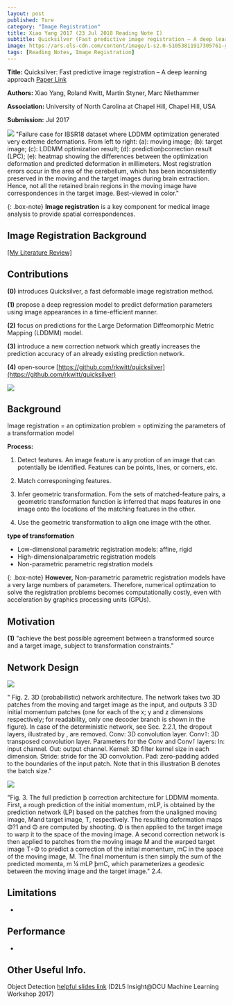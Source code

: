 ```yaml
---
layout: post
published: Ture
category: "Image Registration"
title: Xiao Yang 2017 (23 Jul 2018 Reading Note I)
subtitle: Quicksilver (Fast predictive image registration – A deep learning approach)
image: https://ars.els-cdn.com/content/image/1-s2.0-S1053811917305761-gr8.jpg
tags: [Reading Notes, Image Registration]
---
```


**Title:** Quicksilver: Fast predictive image registration – A deep learning approach [Paper Link](https://arxiv.org/abs/1703.10908)

**Authors:** Xiao Yang, Roland Kwitt, Martin Styner, Marc Niethammer

**Association:** University of North Carolina at Chapel Hill, Chapel Hill, USA

**Submission:** Jul 2017 

![](https://ars.els-cdn.com/content/image/1-s2.0-S1053811917305761-gr8.jpg) 
"Failure case for IBSR18 dataset where LDDMM optimization generated very extreme deformations. From left to right: (a): moving image; (b): target image; (c): LDDMM optimization result; (d): predictionþcorrection result (LPC); (e): heatmap showing the differences between the optimization deformation and predicted deformation in millimeters. Most registration errors occur in the area of the cerebellum, which has been inconsistently preserved in the moving and the target images during brain extraction. Hence, not all the retained brain regions in the moving image have correspondences in the target image. Best-viewed in color."

{: .box-note}
**Image registration** is a key component for medical image analysis to provide spatial correspondences.


## Image Registration Background

[[My Literature Review]](https://xuuuuuuchen.github.io/2018-07-31-ImageRegistration/)

## Contributions

**(0)** introduces Quicksilver, a fast deformable image registration method.

**(1)** propose a deep regression model to predict deformation parameters using image appearances in a time-efficient manner.

**(2)** focus on predictions for the Large Deformation Diffeomorphic Metric Mapping (LDDMM) model.

**(3)** introduce a new correction network which greatly increases the prediction accuracy of an already existing prediction network. 

**(4)** open-source  [https://github.com/rkwitt/quicksilver](https://github.com/rkwitt/quicksilver) 

![](https://ars.els-cdn.com/content/image/1-s2.0-S1053811917305761-gr1.jpg) 

## Background

Image registration = an optimization problem = optimizing the parameters of a transformation model

**Process:**
1. Detect features.
An image feature is any protion of an image that can potentially be identified. Features can be points, lines, or corners, etc.

2. Match corresponinging features.

3. Infer geometric transformation.
Fom the sets of matched-feature pairs, a geometric transformation function is inferred that maps features in one image onto the locations of the matching features in the other.

4. Use the geometric transformation to align one image with the other.

**type of transformation**

- Low-dimensional parametric registration models: affine, rigid
- High-dimensionalparametric registration models
- Non-parametric parametric registration models

{: .box-note}
**However,**  Non-parametric parametric registration models have a very large numbers of parameters. Therefore, numerical optimzation to solve the registration problems becomes computationally costly, even with acceleration by graphics processing units (GPUs).


## Motivation

**(1)**  "achieve the best possible agreement between a transformed source and a target image, subject to transformation constraints."



## Network Design

![](https://ars.els-cdn.com/content/image/1-s2.0-S1053811917305761-gr2.jpg) 

" Fig. 2. 3D (probabilistic) network architecture. The network takes two 3D patches from the moving and target image as the input, and outputs 3 3D initial momentum patches (one for each of the x; y and z dimensions respectively; for readability, only one decoder branch is shown in the figure). In case of the deterministic network, see Sec. 2.2.1, the dropout layers, illustrated by , are removed. Conv: 3D convolution layer. Conv⊺: 3D transposed convolution layer. Parameters for the Conv and Conv⊺ layers: In: input channel. Out: output channel. Kernel: 3D filter kernel size in each dimension. Stride: stride for the 3D convolution. Pad: zero-padding added to the boundaries of the input patch. Note that in this illustration B denotes the batch size."

![](https://ars.els-cdn.com/content/image/1-s2.0-S1053811917305761-gr3.jpg) 

"Fig. 3. The full prediction þ correction architecture for LDDMM momenta. First, a rough prediction of the initial momentum, mLP, is obtained by the prediction network (LP) based on the patches from the unaligned moving image, Mand target image, T, respectively. The resulting deformation maps Φ?1 and Φ are computed by shooting. Φ is then applied to the target image to warp it to the space of the moving image. A second correction network is then applied to patches from the moving image M and the warped target image T∘Φ to predict a correction of the initial momentum, mC in the space of the moving image, M. The final momentum is then simply the sum of the predicted momenta, m ¼ mLP þmC, which parameterizes a geodesic between the moving image and the target image."
2.4.

## Limitations


*


## Performance


*


## Other Useful Info.

Object Detection [helpful slides link](https://www.slideshare.net/xavigiro/object-detection-d2l5-insightdcu-machine-learning-workshop-2017)
(D2L5 Insight@DCU Machine Learning Workshop 2017)



